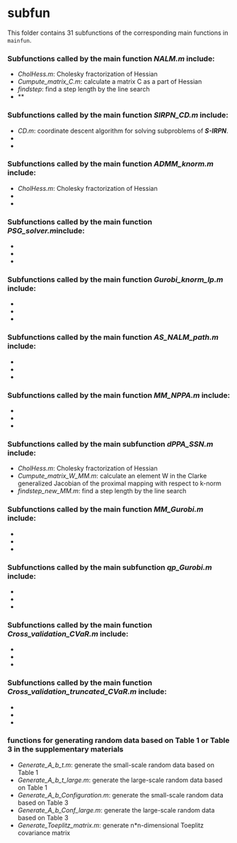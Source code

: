 # subfun
This folder contains 31 subfunctions of the corresponding main functions in `mainfun`.
### Subfunctions called by the main function *NALM.m* include: 
  - *CholHess.m*:  Cholesky fractorization of Hessian
  - *Cumpute_matrix_C.m*: calculate a matrix C as a part of Hessian
  - *findstep*: find a step length by the line search
  - **
### Subfunctions called by the main function *SIRPN_CD.m* include: 
  - *CD.m*: coordinate descent algorithm for solving subproblems of ***S-IRPN***.
  -
  -
### Subfunctions called by the main function *ADMM_knorm.m* include: 
  - *CholHess.m*:  Cholesky fractorization of Hessian
  -
  -
### Subfunctions called by the main function *PSG_solver.m*include: 
  - 
  -
  -
### Subfunctions called by the main function *Gurobi_knorm_lp.m* include: 
  - 
  -
  -
### Subfunctions called by the main function *AS_NALM_path.m* include: 
  - 
  -
  -
### Subfunctions called by the main function *MM_NPPA.m* include: 
  - 
  -
  -
### Subfunctions called by the main subfunction *dPPA_SSN.m* include: 
  - *CholHess.m*:  Cholesky fractorization of Hessian 
  - *Cumpute_matrix_W_MM.m*: calculate an element W in the Clarke generalized Jacobian of the proximal mapping with respect to k-norm
  - *findstep_new_MM.m*: find a step length by the line search
### Subfunctions called by the main function *MM_Gurobi.m* include: 
  - 
  -
  -
### Subfunctions called by the main subfunction *qp_Gurobi.m* include:
  - 
  -
  -
### Subfunctions called by the main function *Cross_validation_CVaR.m* include:  
  - 
  -
  -
### Subfunctions called by the main function *Cross_validation_truncated_CVaR.m* include:  
  - 
  -
  -
  
  
  
### functions for generating random data based on Table 1 or Table 3 in the supplementary materials
  - *Generate_A_b_t.m*: generate the small-scale random data based on Table 1 
  - *Generate_A_b_t_large.m*: generate the large-scale random data based on Table 1 
  - *Generate_A_b_Configuration.m*: generate the small-scale random data based on Table 3
  - *Generate_A_b_Conf_large.m*: generate the large-scale random data based on Table 3 
  - *Generate_Toeplitz_matrix.m*: generate n*n-dimensional Toeplitz covariance matrix
 
